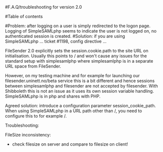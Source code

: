 #F.A.Q/troubleshooting for version 2.0


#Table of contents


#Problem: after logging on a user is simply redirected to the logon page. Logging of SimpleSAMLphp seems to indicate the user is not logged on, no authenticated session is created.
#Solution: if you are using SimpleSAMLphp ... ticket #1198, config directive ...

FileSender 2.0 explicitly sets the session.cookie.path to the site URL on initialisation. Usually this points to / and won't cause any
issues for the standard setup with simplesamlphp where simplesamlphp is in a separate URL space from
FileSender.

However, on my testing machine and for example for launching our filesender.uninett.no/beta service this
is a bit different and hence sessions between simplesamlphp and filesender are not accepted by filesender.
With Shibboleth this is not an issue as it uses its own session variable handling. SimpleSAMLphp is in php and shares with PHP.

Agreed solution: introduce a configuration parameter session_cookie_path. When using SimpleSAMLphp in a URL path other than /, you need to configure this to for example /.

Troubleshooting:

FileSize inconsistency:
- check filesize on server and compare to filesize on client!